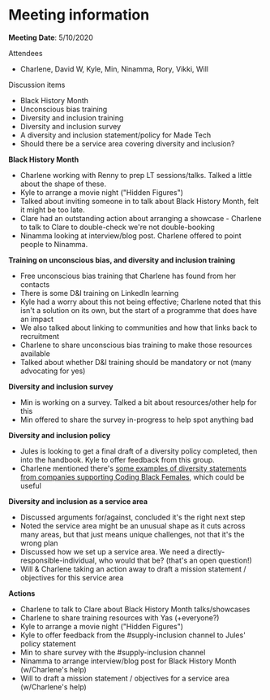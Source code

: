 # Meeting information

**Meeting Date**: 5/10/2020

Attendees
- Charlene, David W, Kyle, Min, Ninamma, Rory, Vikki, Will

Discussion items
- Black History Month
- Unconscious bias training
- Diversity and inclusion training
- Diversity and inclusion survey
- A diversity and inclusion statement/policy for Made Tech
- Should there be a service area covering diversity and inclusion?

**Black History Month**
- Charlene working with Renny to prep LT sessions/talks. Talked a little about the shape of these.
- Kyle to arrange a movie night ("Hidden Figures")
- Talked about inviting someone in to talk about Black History Month, felt it might be too late.
- Clare had an outstanding action about arranging a showcase - Charlene to talk to Clare to double-check we're not double-booking
- Ninamma looking at interview/blog post. Charlene offered to point people to Ninamma.

**Training on unconscious bias, and diversity and inclusion training**
- Free unconscious bias training that Charlene has found from her contacts
- There is some D&I training on LinkedIn learning
- Kyle had a worry about this not being effective; Charlene noted that this isn't a solution on its own, but the start of a programme that does have an impact
- We also talked about linking to communities and how that links back to recruitment 
- Charlene to share unconscious bias training to make those resources available
- Talked about whether D&I training should be mandatory or not (many advocating for yes)

**Diversity and inclusion survey**
- Min is working on a survey. Talked a bit about resources/other help for this
- Min offered to share the survey in-progress to help spot anything bad

**Diversity and inclusion policy**
- Jules is looking to get a final draft of a diversity policy completed, then into the handbook. Kyle to offer feedback from this group.
- Charlene mentioned there's [some examples of diversity statements from companies supporting Coding Black Females](https://codingblackfemales.com/companyprofile), which could be useful

**Diversity and inclusion as a service area**
- Discussed arguments for/against, concluded it's the right next step
- Noted the service area might be an unusual shape as it cuts across many areas, but that just means unique challenges, not that it's the wrong plan
- Discussed how we set up a service area. We need a directly-responsible-individual, who would that be? (that's an open question!)
- Will & Charlene taking an action away to draft a mission statement / objectives for this service area

**Actions**
- Charlene to talk to Clare about Black History Month talks/showcases
- Charlene to share training resources with Yas (+everyone?)
- Kyle to arrange a movie night ("Hidden Figures")
- Kyle to offer feedback from the #supply-inclusion channel to Jules' policy statement
- Min to share survey with the #supply-inclusion channel
- Ninamma to arrange interview/blog post for Black History Month (w/Charlene's help)
- Will to draft a mission statement / objectives for a service area (w/Charlene's help)
